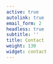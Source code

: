 ```yaml
---
active: true
autolink: true
email_form: 2
headless: true
subtitle: ''
title: Contact
weight: 130
widget: contact
---
```


